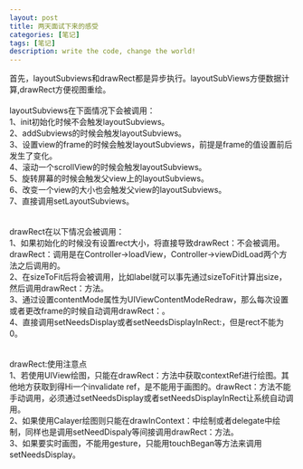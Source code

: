 ```yaml
---
layout: post
title: 两天面试下来的感受
categories: [笔记]
tags: [笔记]
description: write the code, change the world!
---
```

首先，layoutSubviews和drawRect都是异步执行。layoutSubViews方便数据计算,drawRect方便视图重绘。<br/><br/>
layoutSubviews在下面情况下会被调用：<br/>
1、init初始化时候不会触发layoutSubviews。<br/>
2、addSubviews的时候会触发layoutSubviews。<br/>
3、设置view的frame的时候会触发layoutSubviews，前提是frame的值设置前后发生了变化。<br/>
4、滚动一个scrollView的时候会触发layoutSubviews。<br/>
5、旋转屏幕的时候会触发父view上的layoutSubviews。<br/>
6、改变一个view的大小也会触发父view的layoutSubviews。<br/>
7、直接调用setLayoutSubviews。<br/>
<br/>
<br/>
drawRect在以下情况会被调用：<br/>
1、如果初始化的时候没有设置rect大小，将直接导致drawRect：不会被调用。drawRect：调用是在Controller->loadView，Controller->viewDidLoad两个方法之后调用的。<br/>
2、在sizeToFit后将会被调用，比如label就可以事先通过sizeToFit计算出size，然后调用drawRect：方法。<br/>
3、通过设置contentMode属性为UIViewContentModeRedraw，那么每次设置或者更改frame的时候自动调用drawRect：。<br/>
4、直接调用setNeedsDisplay或者setNeedsDisplayInRect:，但是rect不能为0。<br/>
<br/>
<br/>
drawRect:使用注意点<br/>
1、若使用UIView绘图，只能在drawRect：方法中获取contextRef进行绘图。其他地方获取到得Hi一个invalidate ref，是不能用于画图的。drawRect：方法不能手动调用，必须通过setNeedsDisplay或者setNeedsDisplayInRect让系统自动调用。<br/>
2、如果使用Calayer绘图则只能在drawInContext：中绘制或者delegate中绘制，同样也是调用setNeedDispaly等间接调用drawRect：方法。<br/>
3、如果要实时画图，不能用gesture，只能用touchBegan等方法来调用setNeedsDisplay。<br/>

